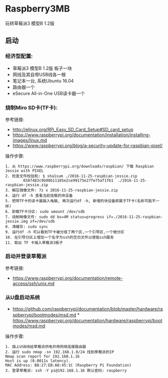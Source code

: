 # Raspberry3MB
玩转草莓派3 模型B 1.2版

## 启动
### 经济型配置:
* 草莓派3 模型B 1.2版 板子一块
* 网线及其自带USB线各一根
* 笔记本一台, 系统Ubuntu 16.04
* 路由器一个
* eSecure All-in-One USB读卡器一个

### 烧制Miro SD卡(TF卡):
参考链接:

* http://elinux.org/RPi_Easy_SD_Card_Setup#SD_card_setup
* https://www.raspberrypi.org/documentation/installation/installing-images/linux.md
* https://www.raspberrypi.org/blog/a-security-update-for-raspbian-pixel/

操作步骤:

	1. 从 https://www.raspberrypi.org/downloads/raspbian/ 下载 Raspbian Jessie with PIXEL
	2. 检查文件校验和: $ sha1sum ./2016-11-25-raspbian-jessie.zip 
			6587483c9b90b11185e2ce99175e27fe75af1f61  ./2016-11-25-raspbian-jessie.zip
	3. 解压镜像文件: 7z x 2016-11-25-raspbian-jessie.zip
	4. 运行 df -h 查看当前挂载的块设备
	5. 把带TF卡的读卡器插入电脑, 再次运行df -h, 新增的块设备即属于TF卡(名称可能不一样)
	6. 卸载TF卡分区: sudo umount /dev/sdb
	7. 烧制映像文件: sudo dd bs=4M status=progress if=./2016-11-25-raspbian-jessie.img of=/dev/sdb
	8. 清缓存: sudo sync
	9. 运行df -h 可以看到TF卡被分成了两个区,一个引导区,一个根分区
	10. 在引导分区上增加一个名字为ssh的空白文件以使能ssh服务
	11. 取出 TF 卡插入草莓派3板子
	
### 启动并登录草莓派

参考链接:

* https://www.raspberrypi.org/documentation/remote-access/ssh/unix.md

### 从U盘启动系统

* https://github.com/raspberrypi/documentation/blob/master/hardware/raspberrypi/bootmodes/msd.md
*　https://www.raspberrypi.org/documentation/hardware/raspberrypi/bootmodes/msd.md

操作步骤:

	1. 插上USB线给草莓派供电并用网络连接路由器
	2. 运行 sudo nmap -sn 192.168.1.0/24 找到草莓派的IP
	Nmap scan report for 192.168.1.16
	Host is up (0.0011s latency).
	MAC Address: B8:27:EB:A8:45:1C (Raspberry Pi Foundation)
	3. 登录草莓派: ssh -Y pi@192.168.1.16 默认密码: raspberry
